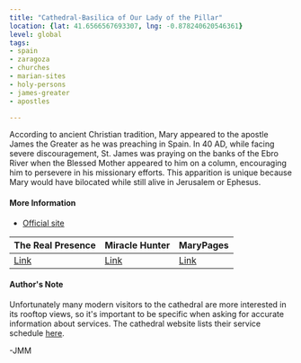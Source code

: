 ```yaml
---
title: "Cathedral-Basilica of Our Lady of the Pillar"
location: {lat: 41.6566567693307, lng: -0.878240620546361}
level: global
tags:
- spain
- zaragoza
- churches
- marian-sites
- holy-persons
- james-greater
- apostles

---
```



According to ancient Christian tradition, Mary appeared to the apostle James the Greater as he was preaching in Spain.  In 40 AD, while facing severe discouragement, St. James was praying on the banks of the Ebro River when the Blessed Mother appeared to him on a column, encouraging him to persevere in his missionary efforts.  This apparition is unique because Mary would have bilocated while still alive in Jerusalem or Ephesus.

#### More Information

* [Official site](https://catedraldezaragoza.es/basilica/)


| The Real Presence | Miracle Hunter | MaryPages |
| --- | --- | --- |
| [Link](http://www.therealpresence.org/eucharst/misc/BVM/09_ZARAGOZA_60x96.pdf) | [Link](https://www.miraclehunter.com/marian_apparitions/approved_apparitions/zaragoza/index.html) | [Link](https://www.marypages.com/our-lady-of-the-pillar.html) |




#### Author's Note

Unfortunately many modern visitors to the cathedral are more interested in its rooftop views, so it's important to be specific when asking for accurate information about services.  The cathedral website lists their service schedule [here](https://catedraldezaragoza.es/culto/).

-JMM





